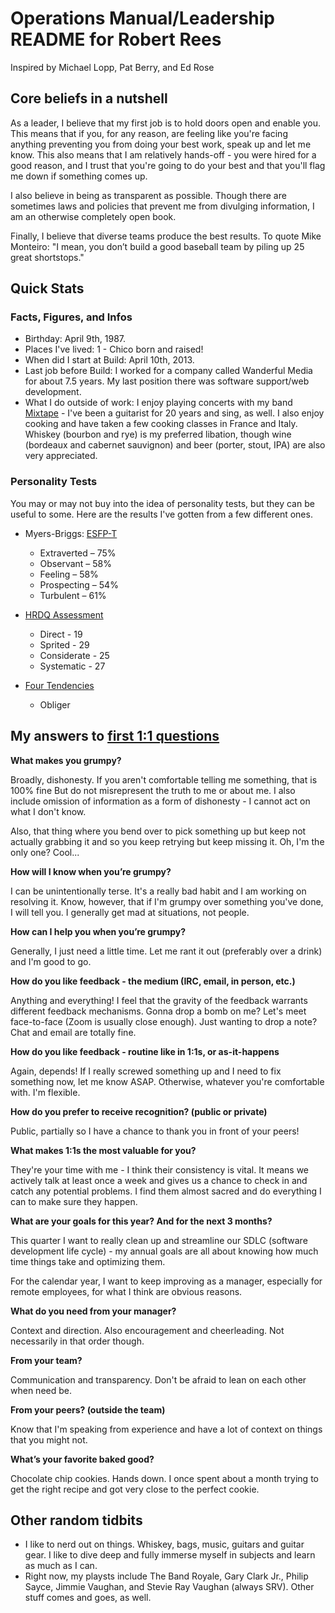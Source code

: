 # Operations Manual/Leadership README for Robert Rees

Inspired by Michael Lopp, Pat Berry, and Ed Rose

## Core beliefs in a nutshell

As a leader, I believe that my first job is to hold doors open and enable you.  This means that if you, for any reason, are feeling like you're facing anything preventing you from doing your best work, speak up and let me know.  This also means that I am relatively hands-off - you were hired for a good reason, and I trust that you're going to do your best and that you'll flag me down if something comes up.

I also believe in being as transparent as possible.  Though there are sometimes laws and policies that prevent me from divulging information, I am an otherwise completely open book.

Finally, I believe that diverse teams produce the best results.  To quote Mike Monteiro: "I mean, you don’t build a good baseball team by piling up 25 great shortstops."

## Quick Stats

### Facts, Figures, and Infos

- Birthday: April 9th, 1987.
- Places I've lived: 1 - Chico born and raised!
- When did I start at Build: April 10th, 2013.
- Last job before Build: I worked for a company called Wanderful Media for about 7.5 years.  My last position there was software support/web development.
- What I do outside of work: I enjoy playing concerts with my band [Mixtape](https://www.facebook.com/mixtapeBand530/) - I've been a guitarist for 20 years and sing, as well.  I also enjoy cooking and have taken a few cooking classes in France and Italy.  Whiskey (bourbon and rye) is my preferred libation, though wine (bordeaux and cabernet sauvignon) and beer (porter, stout, IPA) are also very appreciated.

### Personality Tests

You may or may not buy into the idea of personality tests, but they can be useful to some.  Here are the results I've gotten from a few different ones.

- Myers-Briggs: [ESFP-T](https://www.16personalities.com/profiles/60df0a88d8824)
  - Extraverted – 75%
  - Observant – 58%
  - Feeling – 58%
  - Prospecting – 54%
  - Turbulent – 61%
- [HRDQ Assessment](https://www.hrdqstore.com/hrdq-online-assessment-center)
  - Direct - 19
  - Sprited - 29
  - Considerate - 25
  - Systematic - 27

- [Four Tendencies](https://quiz.gretchenrubin.com/four-tendencies-quiz/)
  - Obliger

## My answers to [first 1:1 questions](https://larahogan.me/blog/first-one-on-one-questions/)

**What makes you grumpy?**

Broadly, dishonesty.  If you aren't comfortable telling me something, that is 100% fine  But do not misrepresent the truth to me or about me.  I also include omission of information as a form of dishonesty - I cannot act on what I don't know.

Also, that thing where you bend over to pick something up but keep not actually grabbing it and so you keep retrying but keep missing it.  Oh, I'm the only one?  Cool...

**How will I know when you’re grumpy?**

I can be unintentionally terse.  It's a really bad habit and I am working on resolving it.  Know, however, that if I'm grumpy over something you've done, I will tell you.  I generally get mad at situations, not people.

**How can I help you when you’re grumpy?**

Generally, I just need a little time.  Let me rant it out (preferably over a drink) and I'm good to go.

**How do you like feedback - the medium (IRC, email, in person, etc.)**

Anything and everything!  I feel that the gravity of the feedback warrants different feedback mechanisms.  Gonna drop a bomb on me?  Let's meet face-to-face (Zoom is usually close enough).  Just wanting to drop a note?  Chat and email are totally fine.

**How do you like feedback - routine like in 1:1s, or as-it-happens**

Again, depends!  If I really screwed something up and I need to fix something now, let me know ASAP.  Otherwise, whatever you're comfortable with.  I'm flexible.

**How do you prefer to receive recognition? (public or private)**

Public, partially so I have a chance to thank you in front of your peers!

**What makes 1:1s the most valuable for you?**

They're your time with me - I think their consistency is vital.  It means we actively talk at least once a week and gives us a chance to check in and catch any potential problems.  I find them almost sacred and do everything I can to make sure they happen.

**What are your goals for this year? And for the next 3 months?**

This quarter I want to really clean up and streamline our SDLC (software development life cycle) - my annual goals are all about knowing how much time things take and optimizing them.

For the calendar year, I want to keep improving as a manager, especially for remote employees, for what I think are obvious reasons.

**What do you need from your manager?**

Context and direction.  Also encouragement and cheerleading.  Not necessarily in that order though.

**From your team?**

Communication and transparency.  Don't be afraid to lean on each other when need be.

**From your peers? (outside the team)**

Know that I'm speaking from experience and have a lot of context on things that you might not.

**What’s your favorite baked good?**

Chocolate chip cookies.  Hands down.  I once spent about a month trying to get the right recipe and got very close to the perfect cookie.

## Other random tidbits

- I like to nerd out on things.  Whiskey, bags, music, guitars and guitar gear.  I like to dive deep and fully immerse myself in subjects and learn as much as I can.
- Right now, my playsts include The Band Royale, Gary Clark Jr., Philip Sayce, Jimmie Vaughan, and Stevie Ray Vaughan (always SRV).  Other stuff comes and goes, as well.
